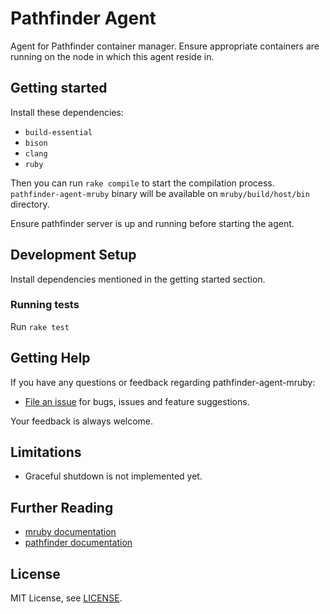 # Pathfinder Agent

Agent for Pathfinder container manager. Ensure appropriate containers are running on the node in which this agent reside in.

## Getting started

Install these dependencies:

- `build-essential`
- `bison`
- `clang`
- `ruby`

Then you can run `rake compile` to start the compilation process. `pathfinder-agent-mruby` binary will be available on `mruby/build/host/bin` directory.

Ensure pathfinder server is up and running before starting the agent.

## Development Setup

Install dependencies mentioned in the getting started section.

### Running tests

Run `rake test`

## Getting Help

If you have any questions or feedback regarding pathfinder-agent-mruby:

- [File an issue](https://github.com/pathfinder-cm/pathfinder-agent-mruby/issues/new) for bugs, issues and feature suggestions.

Your feedback is always welcome.

## Limitations

- Graceful shutdown is not implemented yet.

## Further Reading

- [mruby documentation][mruby-doc]
- [pathfinder documentation][pathfinder-mono-doc]

[mruby-doc]: https://github.com/mruby/mruby/tree/master/doc
[pathfinder-mono-doc]: https://github.com/pathfinder-cm/pathfinder-mono

## License

MIT License, see [LICENSE](LICENSE).
